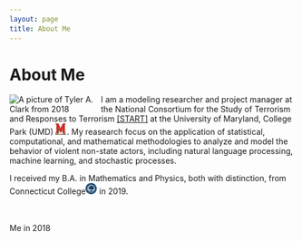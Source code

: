 ```yaml
---
layout: page
title: About Me
---
```


# About Me

<img src="https://raw.githubusercontent.com/tyleraclark/tyleraclark.github.io/main/_images/a_photo_of_me.jpg" alt="A picture of Tyler A. Clark from 2018" style="padding-right: 10px;" width="30%" height="30%" ALIGN="left"/> I am a modeling researcher and project manager at the National Consortium for the Study of Terrorism and Responses to Terrorism [[START]](https://www.start.umd.edu) at the University of Maryland, College Park (UMD) <a href="https://umd.edu/"><img src="https://raw.githubusercontent.com/tyleraclark/tyleraclark.github.io/main/_images/umd.png" width="20" height="20" /></a>. My reasearch focus on the application of statistical, computational, and mathematical methodologies to analyze and model the behavior of violent non-state actors, including natural language processing, machine learning, and stochastic processes.

I received my B.A. in Mathematics and Physics, both with distinction, from Connecticut College<a href="https://conncoll.edu/"><img src="https://raw.githubusercontent.com/tyleraclark/tyleraclark.github.io/main/_images/CC.svg" width="20" height="20" /></a> in 2019.
<br>
<br>
<br>
<figcaption ALIGN="left">Me in 2018</figcaption>